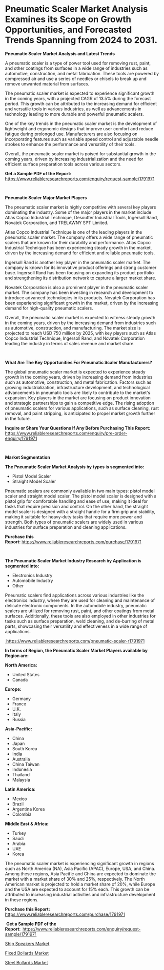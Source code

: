 <p><h1>Pneumatic Scaler Market Analysis Examines its Scope on Growth Opportunities, and Forecasted Trends Spanning from 2024 to 2031.</h1></p><p><strong>Pneumatic Scaler Market Analysis and Latest Trends</strong></p>
<p><p>A pneumatic scaler is a type of power tool used for removing rust, paint, and other coatings from surfaces in a wide range of industries such as automotive, construction, and metal fabrication. These tools are powered by compressed air and use a series of needles or chisels to break up and remove unwanted material from surfaces.</p><p>The pneumatic scaler market is expected to experience significant growth in the coming years, with a projected CAGR of 13.5% during the forecast period. This growth can be attributed to the increasing demand for efficient and versatile tools in various industries, as well as advancements in technology leading to more durable and powerful pneumatic scalers.</p><p>One of the key trends in the pneumatic scaler market is the development of lightweight and ergonomic designs that improve user comfort and reduce fatigue during prolonged use. Manufacturers are also focusing on incorporating features such as variable speed control and adjustable needle strokes to enhance the performance and versatility of their tools.</p><p>Overall, the pneumatic scaler market is poised for substantial growth in the coming years, driven by increasing industrialization and the need for efficient surface preparation tools across various sectors.</p></p>
<p><strong>Get a Sample PDF of the Report:&nbsp;</strong> <a href="https://www.reliableresearchreports.com/enquiry/request-sample/1791971">https://www.reliableresearchreports.com/enquiry/request-sample/1791971</a></p>
<p>&nbsp;</p>
<p><strong>Pneumatic Scaler Major Market Players</strong></p>
<p><p>The pneumatic scaler market is highly competitive with several key players dominating the industry. Some of the major players in the market include Atlas Copco Industrial Technique, Desoutter Industrial Tools, Ingersoll Rand, Novatek Corporation, and TRELAWNY SPT Limited.</p><p>Atlas Copco Industrial Technique is one of the leading players in the pneumatic scaler market. The company offers a wide range of pneumatic scalers that are known for their durability and performance. Atlas Copco Industrial Technique has been experiencing steady growth in the market, driven by the increasing demand for efficient and reliable pneumatic tools.</p><p>Ingersoll Rand is another key player in the pneumatic scaler market. The company is known for its innovative product offerings and strong customer base. Ingersoll Rand has been focusing on expanding its product portfolio and strengthening its distribution network to capture a larger market share.</p><p>Novatek Corporation is also a prominent player in the pneumatic scaler market. The company has been investing in research and development to introduce advanced technologies in its products. Novatek Corporation has been experiencing significant growth in the market, driven by the increasing demand for high-quality pneumatic scalers.</p><p>Overall, the pneumatic scaler market is expected to witness steady growth in the coming years, driven by the increasing demand from industries such as automotive, construction, and manufacturing. The market size is projected to reach USD 750 million by 2025, with key players such as Atlas Copco Industrial Technique, Ingersoll Rand, and Novatek Corporation leading the industry in terms of sales revenue and market share.</p></p>
<p>&nbsp;</p>
<p><strong>What Are The Key Opportunities For Pneumatic Scaler Manufacturers?</strong></p>
<p><p>The global pneumatic scaler market is expected to experience steady growth in the coming years, driven by increasing demand from industries such as automotive, construction, and metal fabrication. Factors such as growing industrialization, infrastructure development, and technological advancements in pneumatic tools are likely to contribute to the market's expansion. Key players in the market are focusing on product innovation and strategic partnerships to gain a competitive edge. The rising adoption of pneumatic scalers for various applications, such as surface cleaning, rust removal, and paint stripping, is anticipated to propel market growth further in the future.</p></p>
<p><strong>Inquire or Share Your Questions If Any Before Purchasing This Report:</strong> <a href="https://www.reliableresearchreports.com/enquiry/pre-order-enquiry/1791971">https://www.reliableresearchreports.com/enquiry/pre-order-enquiry/1791971</a></p>
<p>&nbsp;</p>
<p><strong>Market Segmentation</strong></p>
<p><strong>The Pneumatic Scaler Market Analysis by types is segmented into:</strong></p>
<p><ul><li>Pistol Model Scaler</li><li>Straight Model Scaler</li></ul></p>
<p><p>Pneumatic scalers are commonly available in two main types: pistol model scaler and straight model scaler. The pistol model scaler is designed with a pistol grip for comfortable handling and ease of use, making it ideal for tasks that require precision and control. On the other hand, the straight model scaler is designed with a straight handle for a firm grip and stability, making it suitable for heavy-duty tasks that require more power and strength. Both types of pneumatic scalers are widely used in various industries for surface preparation and cleaning applications.</p></p>
<p><strong>Purchase this Report:&nbsp;</strong><a href="https://www.reliableresearchreports.com/purchase/1791971">https://www.reliableresearchreports.com/purchase/1791971</a></p>
<p>&nbsp;</p>
<p><strong>The Pneumatic Scaler Market Industry Research by Application is segmented into:</strong></p>
<p><ul><li>Electronics Industry</li><li>Automobile Industry</li><li>Other</li></ul></p>
<p><p>Pneumatic scalers find applications across various industries like the electronics industry, where they are used for cleaning and maintenance of delicate electronic components. In the automobile industry, pneumatic scalers are utilized for removing rust, paint, and other coatings from metal surfaces. Additionally, these tools are also employed in other industries for tasks such as surface preparation, weld cleaning, and de-burring of metal parts, showcasing their versatility and effectiveness in a wide range of applications.</p></p>
<p><a href="https://www.reliableresearchreports.com/pneumatic-scaler-r1791971">&nbsp;https://www.reliableresearchreports.com/pneumatic-scaler-r1791971</a></p>
<p><strong>In terms of Region, the Pneumatic Scaler Market Players available by Region are:</strong></p>
<p>
    <p> <strong> North America: </strong>
        <ul>
            <li>United States</li>
            <li>Canada</li>
        </ul>
        </p> 
    <p> <strong> Europe: </strong>
        <ul>
            <li>Germany</li>
            <li>France</li>
            <li>U.K.</li>
            <li>Italy</li>
            <li>Russia</li>
        </ul>
        </p> 
    <p> <strong> Asia-Pacific: </strong>
        <ul>
            <li>China</li>
            <li>Japan</li>
            <li>South Korea</li>
            <li>India</li>
            <li>Australia</li>
            <li>China Taiwan</li>
            <li>Indonesia</li>
            <li>Thailand</li>
            <li>Malaysia</li>
        </ul>
        </p> 
    <p> <strong> Latin America: </strong>
        <ul>
            <li>Mexico</li>
            <li>Brazil</li>
            <li>Argentina Korea</li>
            <li>Colombia</li>
        </ul>
        </p> 
    <p> <strong> Middle East & Africa: </strong>
        <ul>
            <li>Turkey</li>
            <li>Saudi</li>
            <li>Arabia</li>
            <li>UAE</li>
            <li>Korea</li>
        </ul>
    </p>
    </p>
<p><p>The pneumatic scaler market is experiencing significant growth in regions such as North America (NA), Asia Pacific (APAC), Europe, USA, and China. Among these regions, Asia Pacific and China are expected to dominate the market with a market share of 30% and 25%, respectively. The North American market is projected to hold a market share of 20%, while Europe and the USA are expected to account for 15% each. This growth can be attributed to increasing industrial activities and infrastructure development in these regions.</p></p>
<p><strong>Purchase this Report: </strong><a href="https://www.reliableresearchreports.com/purchase/1791971">https://www.reliableresearchreports.com/purchase/1791971</a></p>
<p>&nbsp;<strong>Get a Sample PDF of the Report:&nbsp;&nbsp;</strong><a href="https://www.reliableresearchreports.com/enquiry/request-sample/1791971">https://www.reliableresearchreports.com/enquiry/request-sample/1791971</a></p>
<p><strong></strong></p>
<p><p><a href="https://github.com/nicoletavirag/Market-Research-Report-List-3/blob/main/ship-speakers-market.md">Ship Speakers Market</a></p><p><a href="https://github.com/peachesmcdowel1/Market-Research-Report-List-2/blob/main/fixed-bollards-market.md">Fixed Bollards Market</a></p><p><a href="https://github.com/redneck06/Market-Research-Report-List-3/blob/main/steel-bollards-market.md">Steel Bollards Market</a></p></p>